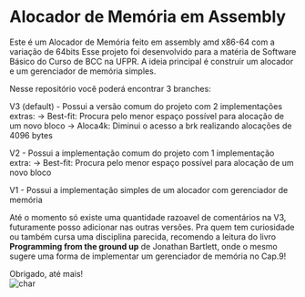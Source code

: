 # Alocador de Memória em Assembly
Este é um Alocador de Memória feito em assembly amd x86-64 com a variação de 64bits
Esse projeto foi desenvolvido para a matéria de Software Básico do Curso de BCC na UFPR.
A ideia principal é construir um alocador e um gerenciador de memória simples.

Nesse repositório você poderá encontrar 3 branches:

V3 (default) - Possui a versão comum do projeto com 2 implementações extras:
  -> Best-fit: Procura pelo menor espaço possível para alocação de um novo bloco
  -> Aloca4k: Diminui o acesso a brk realizando alocações de 4096 bytes
  
V2 - Possui a implementação comum do projeto com 1 implementação extra:
  -> Best-fit: Procura pelo menor espaço possível para alocação de um novo bloco

V1 - Possui a implementação simples de um alocador com gerenciador de memória

Até o momento só existe uma quantidade razoavel de comentários na V3, futuramente posso adicionar nas outras versões.
Pra quem tem curiosidade ou também cursa uma disciplina parecida, recomendo a leitura do livro **Programming from the ground up** de Jonathan Bartlett, onde o mesmo sugere uma forma de implementar um gerenciador de memória no Cap.9!

Obrigado, até mais! <br>
![char](https://user-images.githubusercontent.com/56267233/127407894-1082dfbb-042d-497a-badb-6f426734a8f9.gif)

